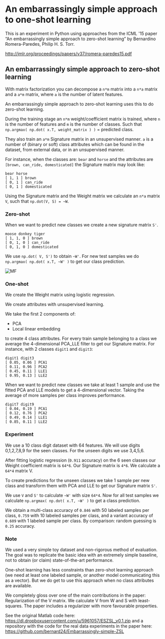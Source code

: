# An embarrassingly simple approach to one-shot learning

This is an experiment in Python using approaches from the ICML '15 paper “An embarrassingly simple approach to zero-shot learning” by Bernardino Romera-Paredes, Philip H. S. Torr.

http://jmlr.org/proceedings/papers/v37/romera-paredes15.pdf

## An embarrassingly simple approach to zero-shot learning

With matrix factorization you can decompose a `n*m` matrix into a `n*a` matrix and a `a*m` matrix, where `a` is the number of latent features.

An embarrassingly simple approach to zero-shot learning uses this to do zero-shot learning.

During the training stage an `n*m` weight/coefficient matrix is trained, where `n` is the number of features and `m` is the number of classes. Such that `np.argmax( np.dot( x.T, weight_matrix ) )` = predicted class.

They also train an `a*m` Signature matrix in an unsupervised manner. `a` is a number of (binary or soft) class attributes which can be found in the dataset, from external data, or in an unsupervised manner.

For instance, when the classes are: `bear` and `horse` and the attributes are `[brown, can_ride, domesticated]` the Signature matrix may look like:

```
bear horse
[ 1, 1 ] brown
[ 0, 1 ] can_ride
[ 0, 1 ] domesticated
```

Using the Signature matrix and the Weight matrix we calculate an `n*a` matrix `V`, such that `np.dot(V, S) = ~W`.

### Zero-shot

When we want to predict new classes we create a new signature matrix `S'`.

```
moose donkey tiger
[ 1, 1, 0 ] brown
[ 0, 1, 0 ] can_ride
[ 0, 1, 0 ] domesticated
```

We use `np.dot( V, S')` to obtain `~W'`. For new test samples we do `np.argmax( np.dot( x.T, ~W' )` to get our class prediction.

![MF](http://i.imgur.com/rXq8paJ.png "MF Training")

### One-shot

We create the Weight matrix using logistic regression.

We create attributes with unsupervised learning. 

We take the first 2 components of: 
- PCA 
- Local linear embedding

to create 4 class attributes. For every train sample belonging to a class we average the 4-dimensional PCA_LLE filter to get our Signature matrix. For instance, with 2 classes `digit1` and `digit3`:

```
digit1 digit3
[ 0.05, 0.06 ] PCA1
[ 0.11, 0.96 ] PCA2
[ 0.45, 0.11 ] LLE1
[ 0.95, 0.13 ] LLE2
```

When we want to predict new classes we take at least 1 sample and use the fitted PCA and LLE models to get a 4-dimensional vector. Taking the average of more samples per class improves performance.

```
digit7 digit9
[ 0.04, 0.19 ] PCA1
[ 0.12, 0.76 ] PCA2
[ 0.49, 0.14 ] LLE1
[ 0.85, 0.11 ] LLE2
```

### Experiment

We use a 10 class digit dataset with 64 features. We will use digits 0,1,2,7,8,9 for the seen classes. For the unseen digits we use 3,4,5,6.

After fitting logistic regression (`0.911` accuracy) on the 6 seen classes our Weight coefficient matrix is `64*6`. Our Signature matrix is `4*6`. We calculate a `64*4` matrix V.

To create predictions for the unseen classes we take 1 sample per new class and transform them with PCA and LLE to get our Signature matrix `S'`.

We use `V` and `S'` to calculate `~W'` with size `64*4`. Now for all test samples we calculate `np.argmax( np.dot( x.T, ~W' )` to get a class prediction.

We obtain a multi-class accuracy of `0.846` with 50 labeled samples per class, `0.759` with 10 labeled samples per class, and a variant accuracy of `0.609` with 1 labeled sample per class. By comparison: random guessing is `0.25` accuracy.

### Note

We used a very simple toy dataset and non-rigorous method of evaluation. The goal was to replicate the basic idea with an extremely simple baseline, not to obtain (or claim) state-of-the-art performance.

One-shot learning has less constraints than zero-shot learning approach (we need at least one labeled sample, or another model communicating this as a vector). But we do get to use this approach when no class attributes are available.

We completely gloss over one of the main contributions in the paper: Regularization of the V matrix. We calculate V from W and S with least-squares. The paper includes a regularizer with more favourable properties.

See the original Matlab code here: https://dl.dropboxusercontent.com/u/5961057/ESZSL_v0.1.zip and a repository with the code for the real data experiments in the paper here: https://github.com/bernard24/Embarrassingly-simple-ZSL